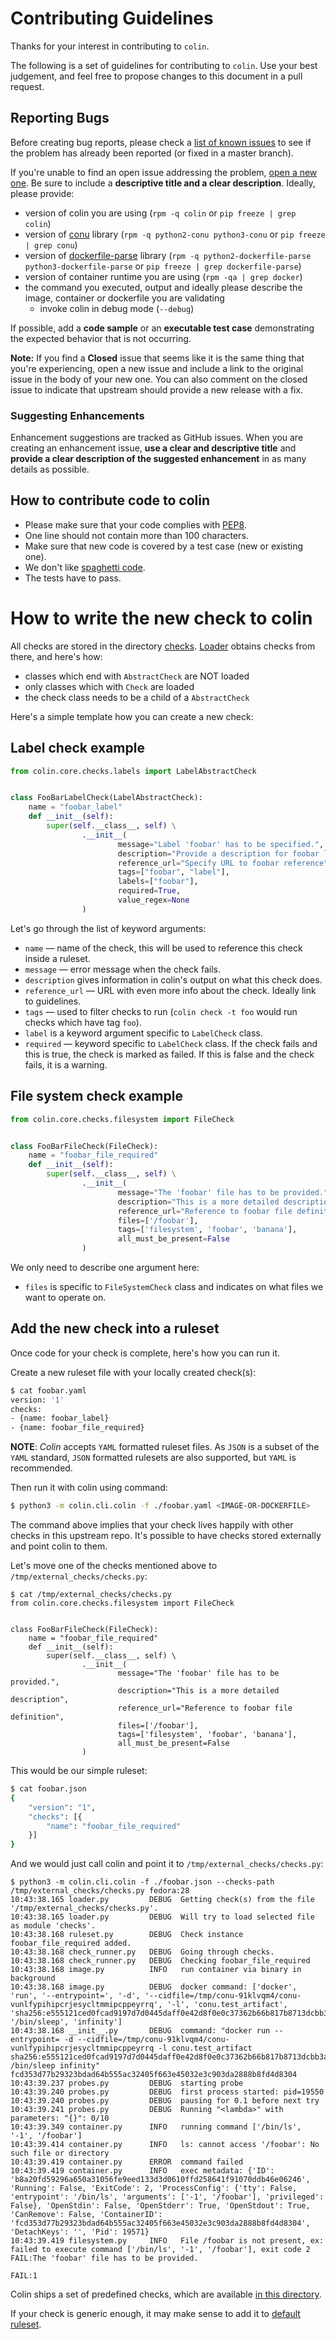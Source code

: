 # Contributing Guidelines

Thanks for your interest in contributing to `colin`.

The following is a set of guidelines for contributing to `colin`.
Use your best judgement, and feel free to propose changes to this document in a pull request.


## Reporting Bugs
Before creating bug reports, please check a [list of known issues](https://github.com/user-cont/colin/issues) to see
if the problem has already been reported (or fixed in a master branch).

If you're unable to find an open issue addressing the problem, [open a new one](https://github.com/user-cont/colin/issues/new).
Be sure to include a **descriptive title and a clear description**. Ideally, please provide:
 * version of colin you are using (`rpm -q colin` or `pip freeze | grep colin`)
 * version of [conu](https://github.com/fedora-modularity/conu) library (`rpm -q python2-conu python3-conu` or `pip freeze | grep conu`)
 * version of [dockerfile-parse](https://github.com/DBuildService/dockerfile-parse) library (`rpm -q python2-dockerfile-parse python3-dockerfile-parse` or `pip freeze | grep dockerfile-parse`)
 * version of container runtime you are using (`rpm -qa | grep docker`)
 * the command you executed, output and ideally please describe the image, container or dockerfile you are validating
   * invoke colin in debug mode (`--debug`)

If possible, add a **code sample** or an **executable test case** demonstrating the expected behavior that is not occurring.

**Note:** If you find a **Closed** issue that seems like it is the same thing that you're experiencing, open a new issue and include a link to the original issue in the body of your new one. You can also comment on the closed issue to indicate that upstream should provide a new release with a fix.

### Suggesting Enhancements

Enhancement suggestions are tracked as GitHub issues.
When you are creating an enhancement issue, **use a clear and descriptive title**
and **provide a clear description of the suggested enhancement**
in as many details as possible.

## How to contribute code to colin

* Please make sure that your code complies with [PEP8](https://www.python.org/dev/peps/pep-0008/).
* One line should not contain more than 100 characters.
* Make sure that new code is covered by a test case (new or existing one).
* We don't like [spaghetti code](https://en.wikipedia.org/wiki/Spaghetti_code).
* The tests have to pass.

# How to write the new check to colin
All checks are stored in the directory
[checks](https://github.com/user-cont/colin/tree/master/colin/checks).
[Loader](https://github.com/user-cont/colin/tree/master/colin/core/loader.py)
obtains checks from there, and here's how:
 * classes which end with `AbstractCheck` are NOT loaded
 * only classes which with `Check` are loaded
 * the check class needs to be a child of a `AbstractCheck`

Here's a simple template how you can create a new check:

## Label check example
```python
from colin.core.checks.labels import LabelAbstractCheck


class FooBarLabelCheck(LabelAbstractCheck):
    name = "foobar_label"
    def __init__(self):
        super(self.__class__, self) \
                .__init__(
                        message="Label 'foobar' has to be specified.",
                        description="Provide a description for foobar label.",
                        reference_url="Specify URL to foobar reference",
                        tags=["foobar", "label"],
                        labels=["foobar"],
                        required=True,
                        value_regex=None
                )
```

Let's go through the list of keyword arguments:

- `name` — name of the check, this will be used to reference this check inside a ruleset.
- `message` — error message when the check fails.
- `description` gives information in colin's output on what this check does.
- `reference_url` — URL with even more info about the check. Ideally link to guidelines.
- `tags` — used to filter checks to run (`colin check -t foo` would run checks which have tag `foo`).
- `label` is a keyword argument specific to `LabelCheck` class.
- `required` — keyword specific to `LabelCheck` class. If the check fails and this is true, the check is marked as failed. If this is false and the check fails, it is a warning.

## File system check example
```python
from colin.core.checks.filesystem import FileCheck


class FooBarFileCheck(FileCheck):
    name = "foobar_file_required"
    def __init__(self):
        super(self.__class__, self) \
                .__init__(
                        message="The 'foobar' file has to be provided.",
                        description="This is a more detailed description",
                        reference_url="Reference to foobar file definition",
                        files=['/foobar'],
                        tags=['filesystem', 'foobar', 'banana'],
                        all_must_be_present=False
                )
```

We only need to describe one argument here:
- `files` is specific to `FileSystemCheck` class and indicates on what files we want to operate on.

## Add the new check into a ruleset
Once code for your check is complete, here's how you can run it.

Create a new ruleset file with your locally created check(s):  

```bash
$ cat foobar.yaml
version: '1'
checks:
- {name: foobar_label}
- {name: foobar_file_required}

```
__NOTE__: _Colin_ accepts `YAML` formatted ruleset files. As `JSON` is a subset of the `YAML` standard, `JSON` formatted
rulesets are also supported, but `YAML` is recommended.  

Then run it with colin using command:

```bash
$ python3 -m colin.cli.colin -f ./foobar.yaml <IMAGE-OR-DOCKERFILE>
```

The command above implies that your check lives happily with other checks in this upstream repo. It's possible to have checks stored externally and point colin to them.

Let's move one of the checks mentioned above to `/tmp/external_checks/checks.py`:
```
$ cat /tmp/external_checks/checks.py
from colin.core.checks.filesystem import FileCheck


class FooBarFileCheck(FileCheck):
    name = "foobar_file_required"
    def __init__(self):
        super(self.__class__, self) \
                .__init__(
                        message="The 'foobar' file has to be provided.",
                        description="This is a more detailed description",
                        reference_url="Reference to foobar file definition",
                        files=['/foobar'],
                        tags=['filesystem', 'foobar', 'banana'],
                        all_must_be_present=False
                )
```

This would be our simple ruleset:
```bash
$ cat foobar.json
{
    "version": "1",
    "checks": [{
        "name": "foobar_file_required"
    }]
}
```

And we would just call colin and point it to `/tmp/external_checks/checks.py`:
```
$ python3 -m colin.cli.colin -f ./foobar.json --checks-path /tmp/external_checks/checks.py fedora:28
10:43:38.165 loader.py         DEBUG  Getting check(s) from the file '/tmp/external_checks/checks.py'.
10:43:38.165 loader.py         DEBUG  Will try to load selected file as module 'checks'.
10:43:38.168 ruleset.py        DEBUG  Check instance foobar_file_required added.
10:43:38.168 check_runner.py   DEBUG  Going through checks.
10:43:38.168 check_runner.py   DEBUG  Checking foobar_file_required
10:43:38.168 image.py          INFO   run container via binary in background
10:43:38.168 image.py          DEBUG  docker command: ['docker', 'run', '--entrypoint=', '-d', '--cidfile=/tmp/conu-91klvqm4/conu-vunlfypihipcrjesycltmmipcppeyrrq', '-l', 'conu.test_artifact', 'sha256:e555121ced0fcad9197d7d0445daff0e42d8f0e0c37362b66b817b8713dcbb3a', '/bin/sleep', 'infinity']
10:43:38.168 __init__.py       DEBUG  command: "docker run --entrypoint= -d --cidfile=/tmp/conu-91klvqm4/conu-vunlfypihipcrjesycltmmipcppeyrrq -l conu.test_artifact sha256:e555121ced0fcad9197d7d0445daff0e42d8f0e0c37362b66b817b8713dcbb3a /bin/sleep infinity"
fcd353d77b29323bdad64b555ac32405f663e45032e3c903da2888b8fd4d8304
10:43:39.237 probes.py         DEBUG  starting probe
10:43:39.240 probes.py         DEBUG  first process started: pid=19550
10:43:39.240 probes.py         DEBUG  pausing for 0.1 before next try
10:43:39.241 probes.py         DEBUG  Running "<lambda>" with parameters: "{}": 0/10
10:43:39.349 container.py      INFO   running command ['/bin/ls', '-1', '/foobar']
10:43:39.414 container.py      INFO   ls: cannot access '/foobar': No such file or directory
10:43:39.419 container.py      ERROR  command failed
10:43:39.419 container.py      INFO   exec metadata: {'ID': 'b8a20fd59296a650a31056fe9eed133d3d0610ffd258641f91070ddb46e06246', 'Running': False, 'ExitCode': 2, 'ProcessConfig': {'tty': False, 'entrypoint': '/bin/ls', 'arguments': ['-1', '/foobar'], 'privileged': False}, 'OpenStdin': False, 'OpenStderr': True, 'OpenStdout': True, 'CanRemove': False, 'ContainerID': 'fcd353d77b29323bdad64b555ac32405f663e45032e3c903da2888b8fd4d8304', 'DetachKeys': '', 'Pid': 19571}
10:43:39.419 filesystem.py     INFO   File /foobar is not present, ex: failed to execute command ['/bin/ls', '-1', '/foobar'], exit code 2
FAIL:The 'foobar' file has to be provided.

FAIL:1
```

Colin ships a set of predefined checks, which are available [in this
directory](https://github.com/user-cont/colin/tree/master/rulesets).

If your check is generic enough, it may make sense to add it to [default ruleset](https://github.com/user-cont/colin/blob/master/rulesets/default.json).
